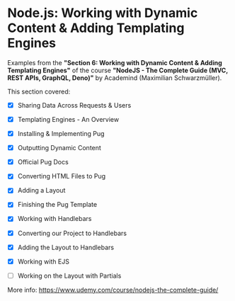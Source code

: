 # Node.js: Working with Dynamic Content & Adding Templating Engines

Examples from the **"Section 6: Working with Dynamic Content & Adding Templating Engines"** of the course **"NodeJS - The Complete Guide (MVC, REST APIs, GraphQL, Deno)"** by Academind (Maximilian Schwarzmüller).

This section covered:

- [x] Sharing Data Across Requests & Users
- [x] Templating Engines - An Overview
- [x] Installing & Implementing Pug
- [x] Outputting Dynamic Content
- [x] Official Pug Docs
- [x] Converting HTML Files to Pug
- [x] Adding a Layout
- [x] Finishing the Pug Template
- [x] Working with Handlebars
- [x] Converting our Project to Handlebars
- [x] Adding the Layout to Handlebars
- [x] Working with EJS
- [ ] Working on the Layout with Partials


More info: https://www.udemy.com/course/nodejs-the-complete-guide/
